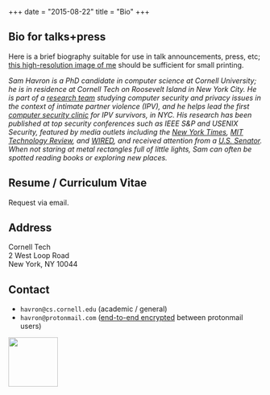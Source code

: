 +++
date = "2015-08-22"
title = "Bio"
+++ 

## Bio for talks+press
Here is a brief biography suitable for use in talk announcements,
press, etc; [this high-resolution image of me](/img/havron_sam.jpg) should be sufficient for small
printing. 

_Sam Havron is a PhD candidate in computer science at Cornell University; he is in
residence at Cornell Tech on Roosevelt Island in New York City. He is part of a [research team](https://www.ipvtechresearch.org)
studying computer security and privacy issues in the context of intimate
partner violence (IPV), and he helps lead the first [computer security clinic](https://tech.cornell.edu/news/cornell-tech-opens-computer-security-clinic-for-victims-of-tech-enabled-intimate-partner-violence/) for IPV survivors, in NYC. His research has been published at top security
conferences such as IEEE S&P and USENIX Security, featured by media outlets including the [New
York Times](https://www.nytimes.com/2018/05/19/technology/phone-apps-stalking.html), [MIT Technology Review](https://www.technologyreview.com/s/614168/nyc-hires-hackers-to-hit-back-at-stalkerware/), and [WIRED](https://www.wired.com/story/eva-galperin-stalkerware-kaspersky-antivirus/), and received attention from a [U.S. Senator](https://twitter.com/KamalaHarris/status/1201897394939596807). When not staring at metal rectangles
full of little lights, Sam can often be spotted reading books or exploring new places._

## Resume / Curriculum Vitae
Request via email.

## Address
Cornell Tech\
2 West Loop Road \
New York, NY 10044 

## Contact
* `havron@cs.cornell.edu` (academic / general)
* `havron@protonmail.com` ([end-to-end encrypted](https://protonmail.com/security-details) between protonmail users)

<a href="https://www.nytimes.com/2017/09/13/arts/design/cornell-tech-art-roosevelt-island.html" rel="noopener" target="_blank"><img src="/img/manhattan-map.svg" style="width: 7em"></a>
